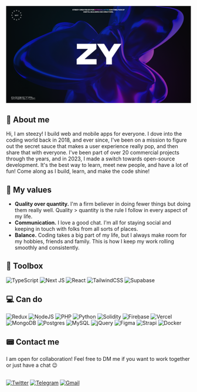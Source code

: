 <img src="./public/banner2.png" />

<h2>🔮 About me</h2>
Hi, I am steezy! I build web and mobile apps for everyone. I dove into the coding world back in 2018, and ever since, I've been on a mission to figure out the secret sauce that makes a user experience really pop, and then share that with everyone. I've been part of over 20 commercial projects through the years, and in 2023, I made a switch towards open-source development. It's the best way to learn, meet new people, and have a lot of fun! Come along as I build, learn, and make the code shine!

<h2>🏺 My values</h2>

- **Quality over quantity.** I'm a firm believer in doing fewer things but doing them really well. Quality > quantity is the rule I follow in every aspect of my life.
- **Communication.** I love a good chat. I'm all for staying social and keeping in touch with folks from all sorts of places.
- **Balance.** Coding takes a big part of my life, but I always make room for my hobbies, friends and family. This is how I keep my work rolling smoothly and consistently.

<h2>🧰 Toolbox</h2>       

![TypeScript](https://img.shields.io/badge/typescript-%23007ACC.svg?style=for-the-badge&logo=typescript&logoColor=white)
![Next JS](https://img.shields.io/badge/Next-black?style=for-the-badge&logo=next.js&logoColor=white)
![React](https://img.shields.io/badge/react-%2320232a.svg?style=for-the-badge&logo=react&logoColor=%2361DAFB)
![TailwindCSS](https://img.shields.io/badge/tailwindcss-%2338B2AC.svg?style=for-the-badge&logo=tailwind-css&logoColor=white)
![Supabase](https://img.shields.io/badge/Supabase-3ECF8E?style=for-the-badge&logo=supabase&logoColor=white)

<h2>‍💻 Can do</h2>     

![Redux](https://img.shields.io/badge/redux-%23593d88.svg?style=for-the-badge&logo=redux&logoColor=white)
![NodeJS](https://img.shields.io/badge/node.js-6DA55F?style=for-the-badge&logo=node.js&logoColor=white)
![PHP](https://img.shields.io/badge/php-%23777BB4.svg?style=for-the-badge&logo=php&logoColor=white)
![Python](https://img.shields.io/badge/python-3670A0?style=for-the-badge&logo=python&logoColor=ffdd54)
![Solidity](https://img.shields.io/badge/Solidity-%23363636.svg?style=for-the-badge&logo=solidity&logoColor=white)
![Firebase](https://img.shields.io/badge/firebase-%23039BE5.svg?style=for-the-badge&logo=firebase)
![Vercel](https://img.shields.io/badge/vercel-%23000000.svg?style=for-the-badge&logo=vercel&logoColor=white)
![MongoDB](https://img.shields.io/badge/MongoDB-%234ea94b.svg?style=for-the-badge&logo=mongodb&logoColor=white)
![Postgres](https://img.shields.io/badge/postgres-%23316192.svg?style=for-the-badge&logo=postgresql&logoColor=white)
![MySQL](https://img.shields.io/badge/mysql-%2300f.svg?style=for-the-badge&logo=mysql&logoColor=white)
![jQuery](https://img.shields.io/badge/jquery-%230769AD.svg?style=for-the-badge&logo=jquery&logoColor=white)
![Figma](https://img.shields.io/badge/figma-%23F24E1E.svg?style=for-the-badge&logo=figma&logoColor=white)
![Strapi](https://img.shields.io/badge/strapi-%232E7EEA.svg?style=for-the-badge&logo=strapi&logoColor=white)
![Docker](https://img.shields.io/badge/docker-%230db7ed.svg?style=for-the-badge&logo=docker&logoColor=white)

<h2>📟 Contact me</h2>
I am open for collaboration! Feel free to DM me if you want to work together or just have a chat 😉
<br /><br />

<a href="https://twitter.com/steezy_dev" target="_blank">![Twitter](https://img.shields.io/badge/Twitter-%231DA1F2.svg?style=for-the-badge&logo=Twitter&logoColor=white)<a/>
<a href="https://t.me/steezydev" target="_blank">![Telegram](https://img.shields.io/badge/Telegram-2CA5E0?style=for-the-badge&logo=telegram&logoColor=white)<a/>
<a href="mailto:thesteezydev@gmail.com" target="_blank">![Gmail](https://img.shields.io/badge/Gmail-D14836?style=for-the-badge&logo=gmail&logoColor=white)<a/>

